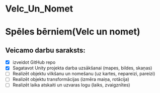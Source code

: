 # Velc_Un_Nomet
# Spēles bērniem(Velc un nomet)
## Veicamo darbu saraksts:
- [x] izveidot GitHub repo
- [x] Sagatavot Unity projekta darba uzsākšanai (mapes, bildes, skaņas)
- [ ] Realizēt objektu vilkšanu un nomešanu (uz kartes, nepareizi, pareizi)
- [ ] Realizēt objektu transformācijas (izmēra maiņa, rotācija)
- [ ] Realizēt laika atskaiti un uzvaras logu (laiks, zvaigznītes) 
